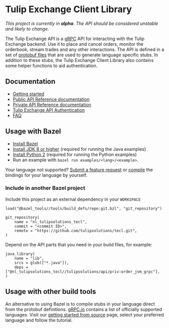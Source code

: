 # Tulip Exchange Client Library

*This project is currently in **alpha**. The API should be considered unstable and likely to change.*

The Tulip Exchange API is a [gRPC](https://grpc.io/) API for interacting with the Tulip Exchange backend.
Use it to place and cancel orders, monitor the orderbook, stream trades and any other interactions.
The API is defined in a set of [protobuf files](https://developers.google.com/protocol-buffers/) that are used to
generate language specific stubs.
In addition to these stubs, the Tulip Exchange Client Library also contains some helper functions to aid authentication.

## Documentation

* [Getting started](https://mockgrpc.test.tulipsolutions.nl/docs/getting-started/setup-project.html)
* [Public API Reference documentation](https://mockgrpc.test.tulipsolutions.nl/docs/about-public-api.html)
* [Private API Reference documentation](https://mockgrpc.test.tulipsolutions.nl/docs/about-private-api.html)
* [Tulip Exchange API Authentication](https://mockgrpc.test.tulipsolutions.nl/docs/authentication.html)
* [FAQ](https://mockgrpc.test.tulipsolutions.nl/docs/faq.html)

## Usage with Bazel

* [Install Bazel](https://docs.bazel.build/install.html)
* [Install JDK 8 or higher](https://openjdk.java.net/install/index.html) (required for running the Java examples)
* [Install Python 2](https://www.python.org/downloads/) (required for running the Python examples)
* Run an example with `bazel run examples/<lang>/<example>`.

Your language not supported? [Submit a feature request](https://github.com/tulipsolutions/tecl/issues) 
or [compile](#compile-from-source) the bindings for your language by yourself.

### Include in another Bazel project

Include this project as an external dependency in your `WORKSPACE`

    load("@bazel_tools//tools/build_defs/repo:git.bzl", "git_repository")

    git_repository(
        name = "nl_tulipsolutions_tecl",
        commit = "<commit ID>",
        remote = "https://github.com/tulipsolutions/tecl.git",
    )

Depend on the API parts that you need in your build files, for example:

    java_library(
        name = "lib",
        srcs = glob(["*.java"]),
        deps = ["@nl_tulipsolutions_tecl//tulipsolutions/api/priv:order_jvm_grpc"],
    )

## Usage with other build tools

An alternative to using Bazel is to compile stubs in your language direct from the protobuf definitions.
[gRPC.io](https://grpc.io/docs/) contains a list of officially supported languages.
Visit our [getting started from source](https://mockgrpc.test.tulipsolutions.nl/docs/getting-started/from-source.html) 
page, select your preferred language and follow the tutorial.
